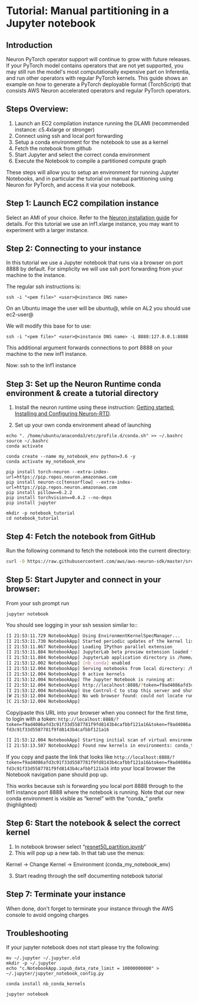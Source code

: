# Tutorial: Manual partitioning in a Jupyter notebook

## Introduction
Neuron PyTorch operator support will continue to grow with future releases. If your PyTorch model contains operators that are not yet supported, you may still run the model's most computationally expensive part on Inferentia, and run other operators with regular PyTorch kernels. This guide shows an example on how to generate a PyTorch deployable format (TorchScript) that consists AWS Neuron accelerated operators and regular PyTorch operators.

## Steps Overview:

1. Launch an EC2 compilation instance running the DLAMI (recommended instance: c5.4xlarge or stronger)
2. Connect using ssh and local port forwarding
3. Setup a conda environment for the notebook to use as a kernel
4. Fetch the notebook from github
5. Start Jupyter and select the correct conda environment
6. Execute the Notebook to compile a partitioned compute graph

These steps will allow you to setup an environment for running Jupyter Notebooks, and in particular the tutorial on manual partitioning using Neuron for PyTorch, and access it via your notebook.

## Step 1: Launch EC2 compilation instance

Select an AMI of your choice. Refer to the [Neuron installation guide](../neuron-install-guide.md) for details. For this tutorial we use an inf1.xlarge instance, you may want to experiment with a larger instance.

## Step 2: Connecting to your instance

In this tutorial we use a Jupyter notebook that runs via a browser on port 8888 by default.  For simplicity we will use ssh port forwarding from your machine to the instance.

The regular ssh instructions is:

```
ssh -i "<pem file>" <user>@<instance DNS name>
```

On an Ubuntu image the user will be ubuntu@, while on AL2 you should use ec2-user@

We will modify this base for to use:

```
ssh -i "<pem file>" <user>@<instance DNS name> -L 8888:127.0.0.1:8888
```

This additional argument forwards connections to port 8888 on your machine to the new inf1 instance.

Now: ssh to the Inf1 instance

## Step 3: Set up the Neuron Runtime conda environment & create a tutorial directory

1) Install the neuron runtime using these instruction:  [Getting started: Installing and Configuring Neuron-RTD](../neuron-runtime/nrt_start.md).

2) Set up your own conda environment ahead of launching 

```
echo ". /home/ubuntu/anaconda3/etc/profile.d/conda.sh" >> ~/.bashrc
source ~/.bashrc
conda activate

conda create --name my_notebook_env python=3.6 -y
conda activate my_notebook_env

pip install torch-neuron --extra-index-url=https://pip.repos.neuron.amazonaws.com
pip install neuron-cc[tensorflow] --extra-index-url=https://pip.repos.neuron.amazonaws.com
pip install pillow==6.2.2
pip install torchvision==0.4.2 --no-deps
pip install jupyter

mkdir -p notebook_tutorial
cd notebook_tutorial
```

## Step 4: Fetch the notebook from GitHub

Run the following command to fetch the notebook into the current directory:

```bash
curl -O https://raw.githubusercontent.com/aws/aws-neuron-sdk/master/src/pytorch/resnet50_partition.ipynb
```


## Step 5: Start Jupyter and connect in your browser:

From your ssh prompt run

```
jupyter notebook
```

You should see logging in your ssh session similar to::

```bash
[I 21:53:11.729 NotebookApp] Using EnvironmentKernelSpecManager...
[I 21:53:11.730 NotebookApp] Started periodic updates of the kernel list (every 3 minutes).
[I 21:53:11.867 NotebookApp] Loading IPython parallel extension
[I 21:53:11.884 NotebookApp] JupyterLab beta preview extension loaded from /home/ubuntu/anaconda3/lib/python3.6/site-packages/jupyterlab
[I 21:53:11.884 NotebookApp] JupyterLab application directory is /home/ubuntu/anaconda3/share/jupyter/lab
[I 21:53:12.002 NotebookApp] [nb_conda] enabled
[I 21:53:12.004 NotebookApp] Serving notebooks from local directory: /home/ubuntu/tutorial
[I 21:53:12.004 NotebookApp] 0 active kernels
[I 21:53:12.004 NotebookApp] The Jupyter Notebook is running at:
[I 21:53:12.004 NotebookApp] http://localhost:8888/?token=f9ad4086afd3c91f33d5587781f9fd8143b4cafbbf121a16
[I 21:53:12.004 NotebookApp] Use Control-C to stop this server and shut down all kernels (twice to skip confirmation).
[W 21:53:12.004 NotebookApp] No web browser found: could not locate runnable browser.
[C 21:53:12.004 NotebookApp] 
```

 Copy/paste this URL into your browser when you connect for the first time,
 to login with a token:
 `http://localhost:8888/?token=f9ad4086afd3c91f33d5587781f9fd8143b4cafbbf121a16&token=f9ad4086afd3c91f33d5587781f9fd8143b4cafbbf121a16`
 
```bash
[I 21:53:12.004 NotebookApp] Starting initial scan of virtual environments...
[I 21:53:13.507 NotebookApp] Found new kernels in environments: conda_tensorflow2_p27, conda_aws_neuron_mxnet_p36, conda_anaconda3, conda_tensorflow_p27, conda_chainer_p27, conda_python3, conda_tensorflow_p36, conda_aws_neuron_tensorflow_p36, conda_mxnet_p27, **conda_my_notebook_env**, conda_tensorflow2_p36, conda_pytorch_p27, conda_python2, conda_chainer_p36, conda_mxnet_p36, conda_pytorch_p36
```

If you copy and paste the link that looks like `http://localhost:8888/?token=f9ad4086afd3c91f33d5587781f9fd8143b4cafbbf121a16&token=f9ad4086afd3c91f33d5587781f9fd8143b4cafbbf121a16` into your local browser the Notebook navigation pane should pop up.  

This works because ssh is forwarding you local port 8888 through to the Inf1 instance port 8888 where the notebook is running.  Note that our new conda environment is visible as “kernel” with the “conda_” prefix (highlighted)

## Step 6: Start the notebook & select the correct kernel

1) In notebook browser select “[resnet50_partition.ipynb](http://localhost:8888/notebooks/resnet50_partition.ipynb)“
2) This will pop up a new tab.  In that tab use the menus:

Kernel → Change Kernel → Environment (conda_my_notebook_env)

3) Start reading through the self documenting notebook tutorial

## Step 7: Terminate your instance

When done, don't forget to terminate your instance through the AWS console to avoid ongoing charges

## Troubleshooting

If your jupyter notebook does not start please try the following:

```
mv ~/.jupyter ~/.jupyter.old
mkdir -p ~/.jupyter
echo "c.NotebookApp.iopub_data_rate_limit = 10000000000" > ~/.jupyter/jupyter_notebook_config.py

conda install nb_conda_kernels

jupyter notebook
```

